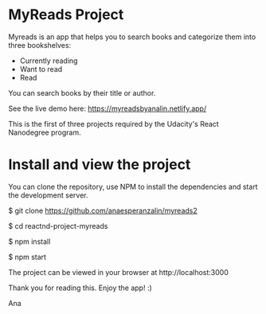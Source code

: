 # MyReads Project

Myreads is an app that helps you to search books and categorize them into three bookshelves: 
- Currently reading
- Want to read 
- Read 

You can search books by their title or author. 

See the live demo here:
https://myreadsbyanalin.netlify.app/

This is the first of three projects required by the Udacity's React Nanodegree program. 

# Install and view the project
You can clone the repository, use NPM to install the dependencies and start the development server. 

$ git clone https://github.com/anaesperanzalin/myreads2

$ cd reactnd-project-myreads

$ npm install

$ npm start 



The project can be viewed in your browser at http://localhost:3000 


Thank you for reading this. Enjoy the app! :) 



Ana 
